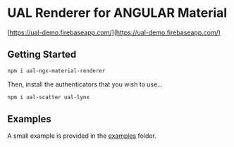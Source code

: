 # UAL Renderer for ANGULAR Material 

[https://ual-demo.firebaseapp.com/](https://ual-demo.firebaseapp.com/)


## Getting Started
```bash
npm i ual-ngx-material-renderer
```
Then, install the authenticators that you wish to use...
```bash
npm i ual-scatter ual-lynx
```


## Examples
A small example is provided in the [examples](https://github.com/BhaskaranR/ual-ngx-material-renderer/tree/master/projects/demo) folder.
